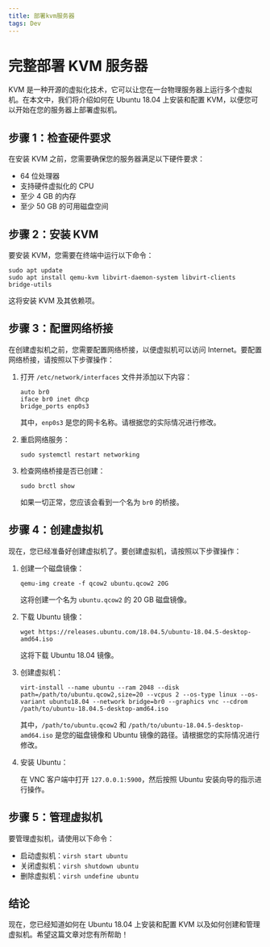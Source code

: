 ```yaml
---
title: 部署kvm服务器
tags: Dev
---
```


# 完整部署 KVM 服务器

KVM 是一种开源的虚拟化技术，它可以让您在一台物理服务器上运行多个虚拟机。在本文中，我们将介绍如何在 Ubuntu 18.04 上安装和配置 KVM，以便您可以开始在您的服务器上部署虚拟机。<!--more-->

## 步骤 1：检查硬件要求

在安装 KVM 之前，您需要确保您的服务器满足以下硬件要求：

- 64 位处理器
- 支持硬件虚拟化的 CPU
- 至少 4 GB 的内存
- 至少 50 GB 的可用磁盘空间

## 步骤 2：安装 KVM

要安装 KVM，您需要在终端中运行以下命令：

```
sudo apt update
sudo apt install qemu-kvm libvirt-daemon-system libvirt-clients bridge-utils
```

这将安装 KVM 及其依赖项。

## 步骤 3：配置网络桥接

在创建虚拟机之前，您需要配置网络桥接，以便虚拟机可以访问 Internet。要配置网络桥接，请按照以下步骤操作：

1. 打开 `/etc/network/interfaces` 文件并添加以下内容：

   ```
   auto br0
   iface br0 inet dhcp
   bridge_ports enp0s3
   ```

   其中，`enp0s3` 是您的网卡名称。请根据您的实际情况进行修改。

2. 重启网络服务：

   ```
   sudo systemctl restart networking
   ```

3. 检查网络桥接是否已创建：

   ```
   sudo brctl show
   ```

   如果一切正常，您应该会看到一个名为 `br0` 的桥接。

## 步骤 4：创建虚拟机

现在，您已经准备好创建虚拟机了。要创建虚拟机，请按照以下步骤操作：

1. 创建一个磁盘镜像：

   ```
   qemu-img create -f qcow2 ubuntu.qcow2 20G
   ```

   这将创建一个名为 `ubuntu.qcow2` 的 20 GB 磁盘镜像。

2. 下载 Ubuntu 镜像：

   ```
   wget https://releases.ubuntu.com/18.04.5/ubuntu-18.04.5-desktop-amd64.iso
   ```

   这将下载 Ubuntu 18.04 镜像。

3. 创建虚拟机：

   ```
   virt-install --name ubuntu --ram 2048 --disk path=/path/to/ubuntu.qcow2,size=20 --vcpus 2 --os-type linux --os-variant ubuntu18.04 --network bridge=br0 --graphics vnc --cdrom /path/to/ubuntu-18.04.5-desktop-amd64.iso
   ```

   其中，`/path/to/ubuntu.qcow2` 和 `/path/to/ubuntu-18.04.5-desktop-amd64.iso` 是您的磁盘镜像和 Ubuntu 镜像的路径。请根据您的实际情况进行修改。

4. 安装 Ubuntu：

   在 VNC 客户端中打开 `127.0.0.1:5900`，然后按照 Ubuntu 安装向导的指示进行操作。

## 步骤 5：管理虚拟机

要管理虚拟机，请使用以下命令：

- 启动虚拟机：`virsh start ubuntu`
- 关闭虚拟机：`virsh shutdown ubuntu`
- 删除虚拟机：`virsh undefine ubuntu`

## 结论

现在，您已经知道如何在 Ubuntu 18.04 上安装和配置 KVM 以及如何创建和管理虚拟机。希望这篇文章对您有所帮助！
